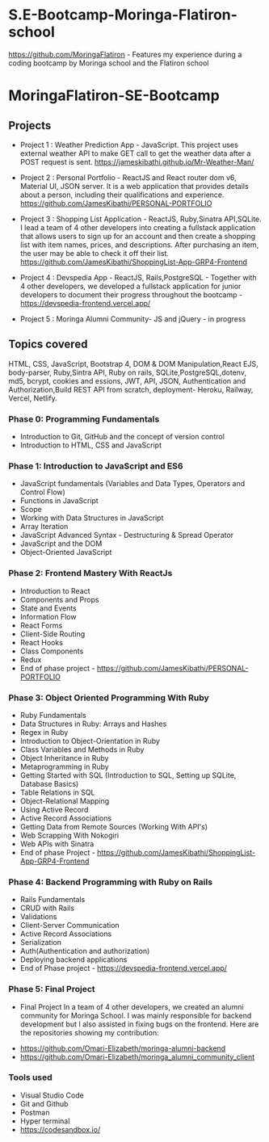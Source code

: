 
# S.E-Bootcamp-Moringa-Flatiron-school

https://github.com/MoringaFlatiron - Features my experience during a coding bootcamp by Moringa school and the Flatiron school

# MoringaFlatiron-SE-Bootcamp


## Projects

- Project 1 : Weather Prediction App - JavaScript. This project uses external weather API to make GET call to get the weather data after a POST request is sent. https://jameskibathi.github.io/Mr-Weather-Man/

- Project 2 : Personal Portfolio - ReactJS and React router dom v6, Material UI, JSON server. It is a web application that provides details about a person, including their qualifications and experience.  https://github.com/JamesKibathi/PERSONAL-PORTFOLIO

- Project 3 : Shopping List Application - ReactJS, Ruby,Sinatra API,SQLite. I lead a team of 4 other developers into creating a fullstack application that allows users to sign up for an account and then create a shopping list with item names, prices, and descriptions. After purchasing an item, the user may be able to check it off their list. https://github.com/JamesKibathi/ShoppingList-App-GRP4-Frontend


- Project 4 : Devspedia App - ReactJS, Rails,PostgreSQL - Together with 4 other developers, we developed a fullstack application for junior developers to document their progress throughout the bootcamp -https://devspedia-frontend.vercel.app/

- Project 5 : Moringa Alumni Community- JS and jQuery - in progress


## Topics covered

HTML, CSS, JavaScript, Bootstrap 4, DOM & DOM Manipulation,React EJS, body-parser, Ruby,Sintra API, Ruby on rails,
SQLite,PostgreSQL,dotenv, md5, bcrypt, cookies and essions, JWT, API, JSON, Authentication and Authorization,Build REST API from scratch, deployment- Heroku, Railway, Vercel, Netlify.

### Phase 0: Programming Fundamentals

- Introduction to Git, GitHub and the concept of version control
- Introduction to HTML, CSS and JavaScript

### Phase 1: Introduction to JavaScript and ES6

- JavaScript fundamentals (Variables and Data Types, Operators and Control Flow)
- Functions in JavaScript
- Scope
- Working with Data Structures in JavaScript
- Array Iteration
- JavaScript Advanced Syntax - Destructuring & Spread Operator
- JavaScript and the DOM
- Object-Oriented JavaScript

### Phase 2: Frontend Mastery With ReactJs

- Introduction to React
- Components and Props
- State and Events
- Information Flow
- React Forms
- Client-Side Routing
- React Hooks
- Class Components 
- Redux
- End of phase project - https://github.com/JamesKibathi/PERSONAL-PORTFOLIO

### Phase 3: Object Oriented Programming With Ruby

- Ruby Fundamentals
- Data Structures in Ruby: Arrays and Hashes
- Regex in Ruby
- Introduction to Object-Orientation in Ruby
- Class Variables and Methods in Ruby
- Object Inheritance in Ruby
- Metaprogramming in Ruby
- Getting Started with SQL (Introduction to SQL, Setting up SQLite, Database Basics)
- Table Relations in SQL
- Object-Relational Mapping
- Using Active Record
- Active Record Associations
- Getting Data from Remote Sources (Working With API's)
- Web Scrapping With Nokogiri
- Web APIs with Sinatra
- End of phase Project - https://github.com/JamesKibathi/ShoppingList-App-GRP4-Frontend


### Phase 4: Backend Programming with Ruby on Rails

- Rails Fundamentals
- CRUD with Rails
- Validations
- Client-Server Communication
- Active Record Associations
- Serialization
- Auth(Authentication and authorization)
- Deploying backend applications
- End of Phase project - https://devspedia-frontend.vercel.app/

### Phase 5: Final Project

- Final Project
In a team of 4 other developers, we created an alumni community for Moringa School. I was mainly responsible
for backend development but I also assisted in fixing bugs on the frontend. Here are the repositories
showing my contribution:
* https://github.com/Omari-Elizabeth/moringa-alumni-backend
* https://github.com/Omari-Elizabeth/moringa_alumni_community_client


### Tools used
- Visual Studio Code
- Git and Github
- Postman
- Hyper terminal
- https://codesandbox.io/
